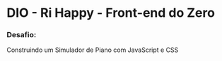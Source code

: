 # DIO - Ri Happy - Front-end do Zero
### Desafio:
Construindo um Simulador de Piano com JavaScript e CSS
